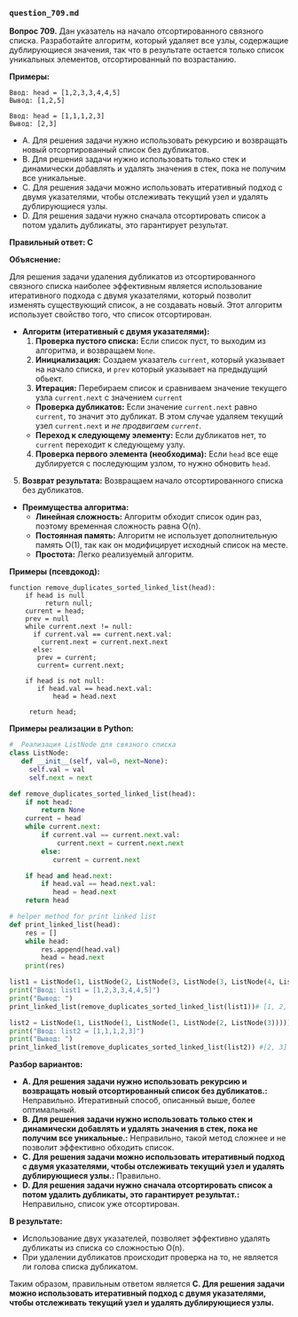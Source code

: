 ### `question_709.md`

**Вопрос 709.** Дан указатель на начало отсортированного связного списка. Разработайте алгоритм, который удаляет все узлы, содержащие дублирующиеся значения, так что в результате остается только список уникальных элементов, отсортированный по возрастанию.

**Примеры:**

```
Ввод: head = [1,2,3,3,4,4,5]
Вывод: [1,2,5]

Ввод: head = [1,1,1,2,3]
Вывод: [2,3]
```

-   A. Для решения задачи нужно использовать рекурсию и возвращать новый отсортированный список без дубликатов.
-   B.  Для решения задачи нужно использовать только стек и  динамически добавлять и удалять значения в стек, пока не получим все уникальные.
-   C.  Для решения задачи можно использовать итеративный подход с двумя указателями, чтобы отслеживать текущий узел и удалять  дублирующиеся узлы.
-   D.  Для решения задачи нужно сначала отсортировать список а потом удалить дубликаты, это гарантирует результат.

**Правильный ответ: C**

**Объяснение:**

Для решения задачи удаления дубликатов из отсортированного связного списка наиболее эффективным является использование итеративного подхода с двумя указателями, который позволит изменять существующий список, а не создавать новый. Этот алгоритм использует свойство того, что список отсортирован.

*   **Алгоритм (итеративный с двумя указателями):**
    1. **Проверка пустого списка:**  Если список пуст, то выходим из алгоритма, и возвращаем  `None`.
    2.  **Инициализация:** Создаем указатель `current`, который указывает на начало списка, и  `prev`  который указывает на предыдущий обьект.
    3. **Итерация:** Перебираем список и сравниваем значение текущего узла  `current.next`  с  значением  `current`
      * **Проверка дубликатов:**  Если  значение  `current.next` равно `current`, то значит  это дубликат. В  этом случае  удаляем текущий узел  `current.next` и *не продвигаем  `current`*.
      * **Переход к следующему элементу:**  Если дубликатов нет, то `current` переходит к следующему узлу.
    4. **Проверка первого элемента (необходима):** Если `head` все еще дублируется с последующим узлом, то нужно обновить `head`.
  5. **Возврат результата:**  Возвращаем начало  отсортированного списка без дубликатов.

* **Преимущества алгоритма:**
    *   **Линейная сложность:** Алгоритм обходит список один раз, поэтому временная сложность равна O(n).
    *   **Постоянная память:**   Алгоритм не использует дополнительную память O(1), так как он модифицирует исходный список на месте.
    *  **Простота:** Легко реализуемый алгоритм.

**Примеры (псевдокод):**

```
function remove_duplicates_sorted_linked_list(head):
    if head is null
         return null;
    current = head;
    prev = null
    while current.next != null:
      if current.val == current.next.val:
        current.next = current.next.next
      else:
       prev = current;
       current= current.next;

    if head is not null:
       if head.val == head.next.val:
           head = head.next

     return head;
```
**Примеры реализации в Python:**

```python
#  Реализация ListNode для связного списка
class ListNode:
   def __init__(self, val=0, next=None):
     self.val = val
     self.next = next

def remove_duplicates_sorted_linked_list(head):
    if not head:
        return None
    current = head
    while current.next:
        if current.val == current.next.val:
            current.next = current.next.next
        else:
           current = current.next

    if head and head.next:
        if head.val == head.next.val:
           head = head.next
    return head

# helper method for print linked list
def print_linked_list(head):
    res = []
    while head:
        res.append(head.val)
        head = head.next
    print(res)

list1 = ListNode(1, ListNode(2, ListNode(3, ListNode(3, ListNode(4, ListNode(4, ListNode(5)))))))
print("Ввод: list1 = [1,2,3,3,4,4,5]")
print("Вывод: ")
print_linked_list(remove_duplicates_sorted_linked_list(list1))# [1, 2, 5]

list2 = ListNode(1, ListNode(1, ListNode(1, ListNode(2, ListNode(3)))))
print("Ввод: list2 = [1,1,1,2,3]")
print("Вывод: ")
print_linked_list(remove_duplicates_sorted_linked_list(list2)) #[2, 3]
```
**Разбор вариантов:**
*  **A. Для решения задачи нужно использовать рекурсию и возвращать новый отсортированный список без дубликатов.:** Неправильно. Итеративный способ, описанный выше, более оптимальный.
*   **B.  Для решения задачи нужно использовать только стек и  динамически добавлять и удалять значения в стек, пока не получим все уникальные.:** Неправильно, такой метод сложнее и не позволит эффективно обходить список.
*   **C. Для решения задачи можно использовать итеративный подход с двумя указателями, чтобы отслеживать текущий узел и удалять  дублирующиеся узлы.:** Правильно.
*   **D. Для решения задачи нужно сначала отсортировать список а потом удалить дубликаты, это гарантирует результат.:** Неправильно, список уже отсортирован.

**В результате:**
*  Использование двух указателей,  позволяет эффективно удалять дубликаты из списка  со сложностью O(n).
*  При удалении дубликатов происходит проверка на то, не является ли голова списка дубликатом.

Таким образом, правильным ответом является **C. Для решения задачи можно использовать итеративный подход с двумя указателями, чтобы отслеживать текущий узел и удалять  дублирующиеся узлы.**
